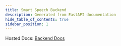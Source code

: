 ```yaml
---
title: Smart Speech Backend
description: Generated from FastAPI documentation
hide_table_of_contents: true
sidebar_position: 1
---
```


Hosted Docs: [Backend Docs](https://smart-speech.backend-aws.com/docs)
